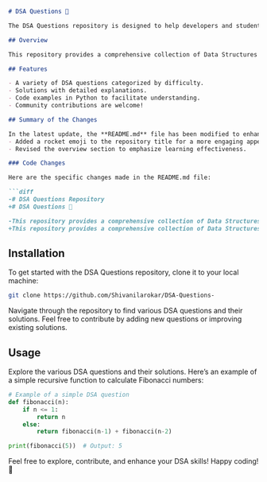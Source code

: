 ```markdown
# DSA Questions 🚀

The DSA Questions repository is designed to help developers and students enhance their understanding of data structures and algorithms through practical questions and solutions. Each question is carefully curated, providing a solid foundation for mastering DSA concepts.

## Overview

This repository provides a comprehensive collection of Data Structures and Algorithms (DSA) questions, along with solutions and explanations to help you learn effectively.

## Features

- A variety of DSA questions categorized by difficulty.
- Solutions with detailed explanations.
- Code examples in Python to facilitate understanding.
- Community contributions are welcome!

## Summary of the Changes

In the latest update, the **README.md** file has been modified to enhance clarity and engagement. The following changes were made:
- Added a rocket emoji to the repository title for a more engaging appearance.
- Revised the overview section to emphasize learning effectiveness.

### Code Changes

Here are the specific changes made in the README.md file:

```diff
-# DSA Questions Repository
+# DSA Questions 🚀

-This repository provides a comprehensive collection of Data Structures and Algorithms (DSA) questions aimed at helping both beginners and experienced developers enhance their understanding through practical examples and solutions.
+This repository provides a comprehensive collection of Data Structures and Algorithms (DSA) questions, along with solutions and explanations to help you learn effectively.
```

## Installation

To get started with the DSA Questions repository, clone it to your local machine:

```bash
git clone https://github.com/Shivanilarokar/DSA-Questions-
```

Navigate through the repository to find various DSA questions and their solutions. Feel free to contribute by adding new questions or improving existing solutions.

## Usage

Explore the various DSA questions and their solutions. Here’s an example of a simple recursive function to calculate Fibonacci numbers:

```python
# Example of a simple DSA question
def fibonacci(n):
    if n <= 1:
        return n
    else:
        return fibonacci(n-1) + fibonacci(n-2)

print(fibonacci(5))  # Output: 5
```

Feel free to explore, contribute, and enhance your DSA skills! Happy coding! 🎉
```